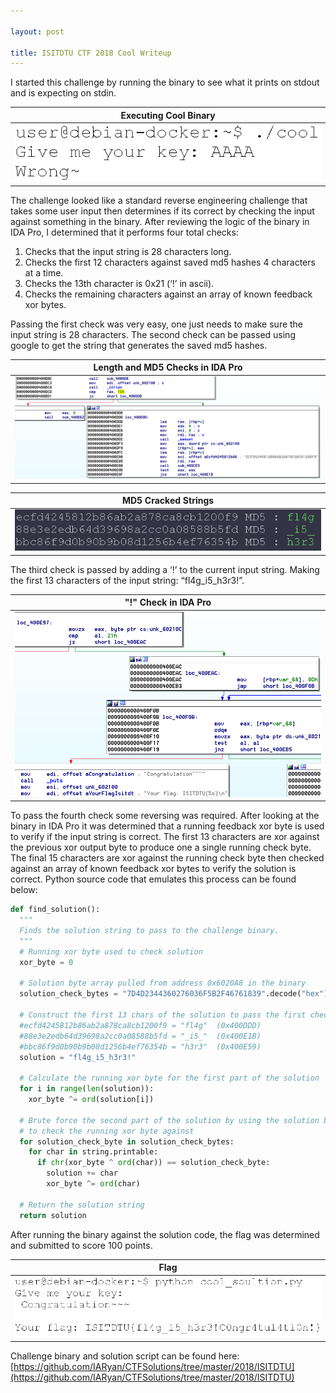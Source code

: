 ```yaml
---

layout: post

title: ISITDTU CTF 2018 Cool Writeup
---
```


I started this challenge by running the binary to see what it prints on stdout and is expecting on stdin.

| Executing Cool Binary |
|---|
|![Execute Binary](/images/ISITDTU/cool/cool_run.png)|

The challenge looked like a standard reverse engineering challenge that takes some user input then determines if its correct by checking the input against something in the binary. After reviewing the logic of the binary in IDA Pro, I determined that it performs four total checks:
  1.	Checks that the input string is 28 characters long.
  2.	Checks the first 12 characters against saved md5 hashes 4 characters at a time.
  3.	Checks the 13th character is 0x21 (‘!’ in ascii).
  4.	Checks the remaining characters against an array of known feedback xor bytes.

Passing the first check was very easy, one just needs to make sure the input string is 28 characters. The second check can be passed using google to get the string that generates the saved md5 hashes.

| Length and MD5 Checks in IDA Pro |
|---|
|![Length and MD5 Checks in IDA Pro](/images/ISITDTU/cool/cool_strlen_md5.png)|

| MD5 Cracked Strings |
|---|
|![MD5 Cracked Strings](/images/ISITDTU/cool/cool_hashes.png)|

The third check is passed by adding a ‘!’ to the current input string. Making the first 13 characters of the input string: “fl4g_i5_h3r3!”. 

| "!" Check in IDA Pro |
|---|
|!["!" Check in IDA Pro](/images/ISITDTU/cool/cool_13_char.png)|

To pass the fourth check some reversing was required. After looking at the binary in IDA Pro it was determined that a running feedback xor byte is used to verify if the input string is correct. The first 13 characters are xor against the previous xor output byte to produce one a single running check byte. The final 15 characters are xor against the running check byte then checked against an array of known feedback xor bytes to verify the solution is correct. Python source code that emulates this process can be found below:
```python
def find_solution():
  """
  Finds the solution string to pass to the challenge binary.
  """
  # Running xor byte used to check solution
  xor_byte = 0

  # Solution byte array pulled from address 0x6020A8 in the binary
  solution_check_bytes = "7D4D2344360276036F5B2F46761839".decode("hex")

  # Construct the first 13 chars of the solution to pass the first checks in binary
  #ecfd4245812b86ab2a878ca8cb1200f9 = "fl4g"  (0x400DDD)
  #88e3e2edb64d39698a2cc0a08588b5fd = "_i5_"  (0x400E1B)
  #bbc86f9d0b90b9b08d1256b4ef76354b = "h3r3"  (0x400E59)
  solution = "fl4g_i5_h3r3!"

  # Calculate the running xor byte for the first part of the solution
  for i in range(len(solution)):
    xor_byte ^= ord(solution[i])
    
  # Brute force the second part of the solution by using the solution byte array
  # to check the running xor byte against
  for solution_check_byte in solution_check_bytes:
    for char in string.printable:
      if chr(xor_byte ^ ord(char)) == solution_check_byte:
        solution += char
        xor_byte ^= ord(char)

  # Return the solution string
  return solution
```
After running the binary against the solution code, the flag was determined and submitted to score 100 points.

| Flag |
|---|
|![Flag](/images/ISITDTU/cool/cool_flag.png)|

Challenge binary and solution script can be found here: [https://github.com/IARyan/CTFSolutions/tree/master/2018/ISITDTU](https://github.com/IARyan/CTFSolutions/tree/master/2018/ISITDTU)
